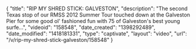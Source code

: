 {
    "title": "RIP MY SHRED STICK: GALVESTON",
    "description": "The second Texas stop of our RMSS 2012 Summer Tour touched down at the Galveston Pier for some good ol' fashioned fun with 75 of Galveston's best young surfe...",
    "videoid": "158548",
    "date_created": "1398292489",
    "date_modified": "1418181331",
    "type": "captivate",
    "layout": "video",
    "url": "\/v\/rip-my-shred-stick-galveston\/158548"
}